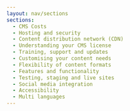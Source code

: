 ```yaml
---
layout: nav/sections
sections:
  - CMS Costs
  - Hosting and security
  - Content distribution network (CDN)
  - Understanding your CMS license
  - Training, support and updates
  - Customising your content needs 
  - Flexibility of content formats
  - Features and functionality
  - Testing, staging and live sites
  - Social media integration
  - Accessibility
  - Multi languages
---
```



